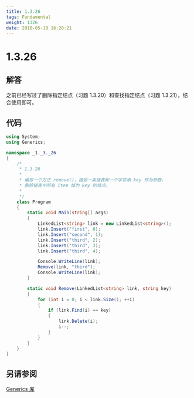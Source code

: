 ```yaml
---
title: 1.3.26
tags: Fundamental
weight: 1326
date: 2018-05-18 16:28:21
---
```


# 1.3.26


## 解答

之前已经写过了删除指定结点（习题 1.3.20）和查找指定结点（习题 1.3.21），结合使用即可。

## 代码

```csharp
using System;
using Generics;

namespace _1._3._26
{
    /*
     * 1.3.26
     * 
     * 编写一个方法 remove()，接受一条链表和一个字符串 key 作为参数，
     * 删除链表中所有 item 域为 key 的结点。
     * 
     */
    class Program
    {
        static void Main(string[] args)
        {
            LinkedList<string> link = new LinkedList<string>();
            link.Insert("first", 0);
            link.Insert("second", 1);
            link.Insert("third", 2);
            link.Insert("third", 3);
            link.Insert("third", 4);

            Console.WriteLine(link);
            Remove(link, "third");
            Console.WriteLine(link);
        }

        static void Remove(LinkedList<string> link, string key)
        {
            for (int i = 0; i < link.Size(); ++i)
            {
                if (link.Find(i) == key)
                {
                    link.Delete(i);
                    i--;
                }
            }
        }
    }
}
```

## 另请参阅

[Generics 库](https://github.com/ikesnowy/Algorithms-4th-Edition-in-Csharp/tree/master/1%20Fundamental/1.3/Generics)
